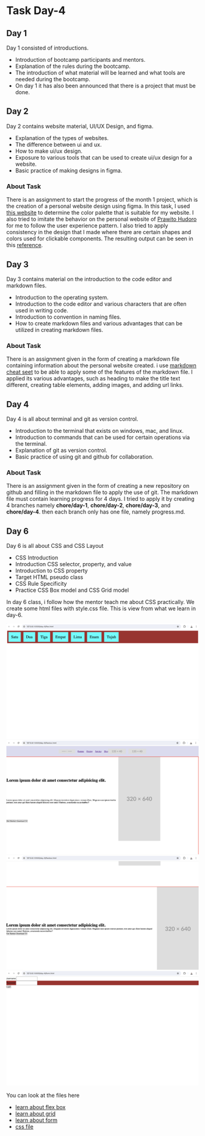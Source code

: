 # Task Day-4

## Day 1

Day 1 consisted of introductions.

- Introduction of bootcamp participants and mentors.
- Explanation of the rules during the bootcamp.
- The introduction of what material will be learned and what tools are needed during the bootcamp.
- On day 1 it has also been announced that there is a project that must be done.

## Day 2

Day 2 contains website material, UI/UX Design, and figma.

- Explanation of the types of websites.
- The difference between ui and ux.
- How to make ui/ux design.
- Exposure to various tools that can be used to create ui/ux design for a website.
- Basic practice of making designs in figma.

### About Task

There is an assignment to start the progress of the month 1 project, which is the creation of a personal website design using figma. In this task, I used [this website](https://coolors.co/palettes/trending) to determine the color palette that is suitable for my website. I also tried to imitate the behavior on the personal website of [Prawito Hudoro](https://prawito.com) for me to follow the user experience pattern. I also tried to apply consistency in the design that I made where there are certain shapes and colors used for clickable components. The resulting output can be seen in this [reference](https://www.figma.com/design/CQ9EnK6lsBx3GyCpFEy8as/difasulthon.com?node-id=6-2&t=iLQ0SF3TC2NMO3fH-0).

## Day 3

Day 3 contains material on the introduction to the code editor and markdown files.

- Introduction to the operating system.
- Introduction to the code editor and various characters that are often used in writing code.
- Introduction to convention in naming files.
- How to create markdown files and various advantages that can be utilized in creating markdown files.

### About Task

There is an assignment given in the form of creating a markdown file containing information about the personal website created. i use [markdown cheat seet](https://markdownguide.offshoot.io/cheat-sheet/) to be able to apply some of the features of the markdown file. I applied its various advantages, such as heading to make the title text different, creating table elements, adding images, and adding url links.

## Day 4

Day 4 is all about terminal and git as version control.

- Introduction to the terminal that exists on windows, mac, and linux.
- Introduction to commands that can be used for certain operations via the terminal.
- Explanation of git as version control.
- Basic practice of using git and github for collaboration.

### About Task

There is an assignment given in the form of creating a new repository on github and filling in the markdown file to apply the use of git. The markdown file must contain learning progress for 4 days. I tried to apply it by creating 4 branches namely **chore/day-1**, **chore/day-2**, **chore/day-3**, and **chore/day-4**. then each branch only has one file, namely progress.md.

## Day 6

Day 6 is all about CSS and CSS Layout

- CSS Introduction
- Introduction CSS selector, property, and value
- Introduction to CSS property
- Target HTML pseudo class
- CSS Rule Specificity
- Practice CSS Box model and CSS Grid model

In day 6 class, i follow how the mentor teach me about CSS practically. We create some html files with style.css file. This is view from what we learn in day-6.

![learn about flex box](./learning%20progress/day-6/day6-flex-box.png)
![learn about grid](./learning%20progress/day-6/day6-grid.png)
![learn about flex box with projects](./learning%20progress/day-6/day6-flex.png)
![learn about form](./learning%20progress/day-6/day6-form.png)

You can look at the files here

- [learn about flex box](./learning%20progress/day-6/flexbox.html)
- [learn about grid](./learning%20progress/day-6/flex.html)
- [learn about form](./learning%20progress/day-6/form.html)
- [css file](./learning%20progress/day-6/style.css)
